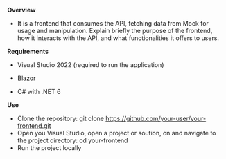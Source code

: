 **Overview**
* It is a frontend that consumes the API, fetching data from Mock for usage and manipulation. Explain briefly the purpose of the frontend, how it interacts with the API, and what functionalities it offers to users.

**Requirements**

* Visual Studio 2022 (required to run the application)

* Blazor

* C# with .NET 6

**Use**

* Clone the repository: git clone https://github.com/your-user/your-frontend.git
* Open you Visual Studio, open a project or soution, on and navigate to the project directory: cd your-frontend
* Run the project locally
